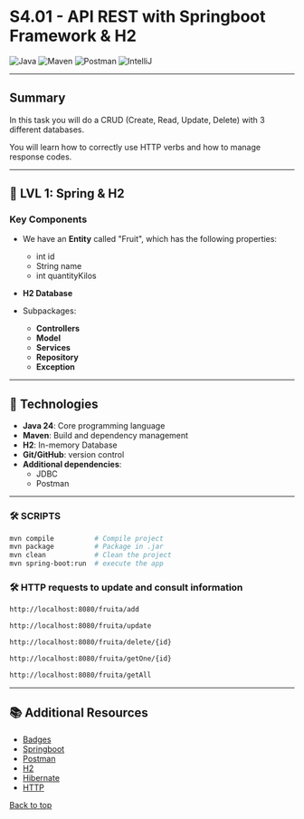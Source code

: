 # S4.01 - API REST with Springboot Framework & H2

![Java](https://img.shields.io/badge/Java-ED8B00?style=for-the-badge&logo=openjdk&logoColor=white)
![Maven](https://img.shields.io/badge/apache_maven-C71A36?style=for-the-badge&logo=apachemaven&logoColor=white)
![Postman](https://img.shields.io/badge/Postman-FF6C37?style=for-the-badge&logo=Postman&logoColor=white)
![IntelliJ](https://img.shields.io/badge/IntelliJ_IDEA-000000.svg?style=for-the-badge&logo=intellij-idea&logoColor=white)

-----

## Summary
In this task you will do a CRUD (Create, Read, Update, Delete) 
with 3 different databases.

You will learn how to correctly use HTTP verbs and how 
to manage response codes.

-----

## 📄 LVL 1: Spring & H2
### Key Components

* We have an **Entity** called "Fruit", which has the following 
properties:
  * int id
  * String name
  * int quantityKilos

* **H2 Database**
* Subpackages:
  * **Controllers**
  * **Model**
  * **Services**
  * **Repository**
  * **Exception**

-----

## 🔧 Technologies
- **Java 24**: Core programming language
- **Maven**: Build and dependency management
- **H2**: In-memory Database
- **Git/GitHub**: version control
- **Additional dependencies**:
  - JDBC
  - Postman

-----

### 🛠️ SCRIPTS
```bash
mvn compile          # Compile project
mvn package          # Package in .jar
mvn clean            # Clean the project
mvn spring-boot:run  # execute the app
```

### 🛠️ HTTP requests to update and consult information
```bash
http://localhost:8080/fruita/add

http://localhost:8080/fruita/update

http://localhost:8080/fruita/delete/{id}

http://localhost:8080/fruita/getOne/{id}

http://localhost:8080/fruita/getAll
```

-----

## 📚 Additional Resources
- [Badges](https://github.com/alexandresanlim/Badges4-README.md-Profile?tab=readme-ov-file#-frameworks--library-)
- [Springboot](https://dev.to/abhi9720/a-beginners-guide-to-crud-operations-of-rest-api-in-spring-boot-mysql-5hcl)
- [Postman](https://learning.postman.com/docs/getting-started/first-steps/sending-the-first-request/)
- [H2](https://www.h2database.com/html/tutorial.html#connecting_using_jdbc)
- [Hibernate](https://www.baeldung.com/spring-boot-hibernate)
- [HTTP](https://www.restapitutorial.com/httpstatuscodes)

[Back to top](#top)
